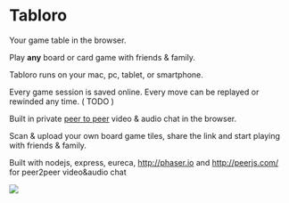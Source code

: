 
# Tabloro

Your game table in the browser.

Play <strong>any</strong> board or card game with friends & family.

Tabloro runs on your mac, pc, tablet, or smartphone.

Every game session is saved online. Every move can be replayed or rewinded any time. ( TODO )

Built in private <a href="http://iswebrtcreadyyet.com/" target="_blank" class="text-default" ><u>peer to peer</u></a> video & audio chat in the browser.

Scan & upload your own board game tiles, share the link and start playing with friends & family.

Built with nodejs, express, eureca, http://phaser.io and http://peerjs.com/ for peer2peer video&audio chat

<img src="http://www.tabloro.com/img/meta.jpg"></img>
